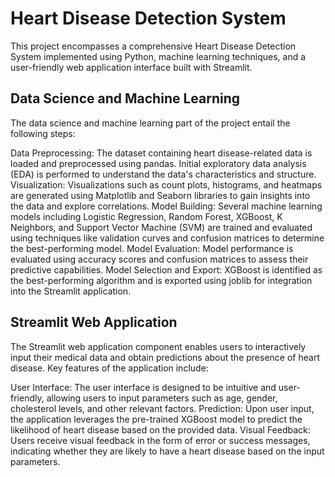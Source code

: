 # Heart Disease Detection System
This project encompasses a comprehensive Heart Disease Detection System implemented using Python, machine learning techniques, and a user-friendly web application interface built with Streamlit.

## Data Science and Machine Learning
The data science and machine learning part of the project entail the following steps:

Data Preprocessing: The dataset containing heart disease-related data is loaded and preprocessed using pandas. Initial exploratory data analysis (EDA) is performed to understand the data's characteristics and structure.
Visualization: Visualizations such as count plots, histograms, and heatmaps are generated using Matplotlib and Seaborn libraries to gain insights into the data and explore correlations.
Model Building: Several machine learning models including Logistic Regression, Random Forest, XGBoost, K Neighbors, and Support Vector Machine (SVM) are trained and evaluated using techniques like validation curves and confusion matrices to determine the best-performing model.
Model Evaluation: Model performance is evaluated using accuracy scores and confusion matrices to assess their predictive capabilities.
Model Selection and Export: XGBoost is identified as the best-performing algorithm and is exported using joblib for integration into the Streamlit application.
## Streamlit Web Application
The Streamlit web application component enables users to interactively input their medical data and obtain predictions about the presence of heart disease. Key features of the application include:

User Interface: The user interface is designed to be intuitive and user-friendly, allowing users to input parameters such as age, gender, cholesterol levels, and other relevant factors.
Prediction: Upon user input, the application leverages the pre-trained XGBoost model to predict the likelihood of heart disease based on the provided data.
Visual Feedback: Users receive visual feedback in the form of error or success messages, indicating whether they are likely to have a heart disease based on the input parameters.
